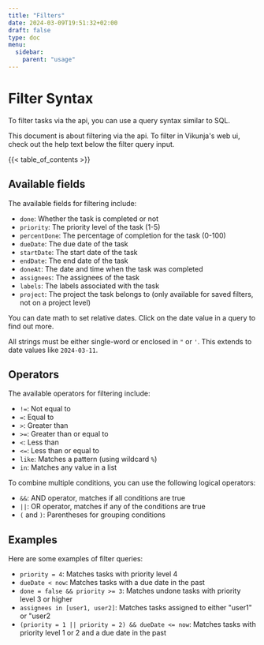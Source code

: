 ```yaml
---
title: "Filters"
date: 2024-03-09T19:51:32+02:00
draft: false
type: doc
menu:
  sidebar:
    parent: "usage"
---
```


# Filter Syntax

To filter tasks via the api, you can use a query syntax similar to SQL. 

This document is about filtering via the api. To filter in Vikunja's web ui, check out the help text below the filter query input.

{{< table_of_contents >}}

## Available fields

The available fields for filtering include:

*   `done`: Whether the task is completed or not
*   `priority`: The priority level of the task (1-5)
*   `percentDone`: The percentage of completion for the task (0-100)
*   `dueDate`: The due date of the task
*   `startDate`: The start date of the task
*   `endDate`: The end date of the task
*   `doneAt`: The date and time when the task was completed
*   `assignees`: The assignees of the task
*   `labels`: The labels associated with the task
*   `project`: The project the task belongs to (only available for saved filters, not on a project level)

You can date math to set relative dates. Click on the date value in a query to find out more.

All strings must be either single-word or enclosed in `"` or `'`. This extends to date values like `2024-03-11`.

## Operators

The available operators for filtering include:

*   `!=`: Not equal to
*   `=`: Equal to
*   `>`: Greater than
*   `>=`: Greater than or equal to
*   `<`: Less than
*   `<=`: Less than or equal to
*   `like`: Matches a pattern (using wildcard `%`)
*   `in`: Matches any value in a list

To combine multiple conditions, you can use the following logical operators:

*   `&&`: AND operator, matches if all conditions are true
*   `||`: OR operator, matches if any of the conditions are true
*   `(` and `)`: Parentheses for grouping conditions

## Examples

Here are some examples of filter queries:

*   `priority = 4`: Matches tasks with priority level 4
*   `dueDate < now`: Matches tasks with a due date in the past
*   `done = false && priority >= 3`: Matches undone tasks with priority level 3 or higher
*   `assignees in [user1, user2]`: Matches tasks assigned to either "user1" or "user2
*   `(priority = 1 || priority = 2) && dueDate <= now`: Matches tasks with priority level 1 or 2 and a due date in the past


